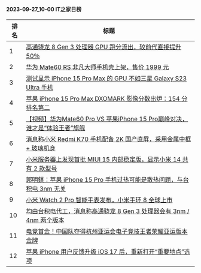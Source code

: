 #### 2023-09-27_10-00  IT之家日榜

| 排名 | 标题|
| --- | ---|
| 1 | [高通骁龙 8 Gen 3 处理器 GPU 跑分流出，较前代直接提升 50％](https://www.ithome.com/0/721/768.htm) |
| 2 | [华为 Mate60 RS 非凡大师手机壳上架，售价 1999 元](https://www.ithome.com/0/721/760.htm) |
| 3 | [测试显示 iPhone 15 Pro Max 的 GPU 不如三星 Galaxy S23 Ultra 手机](https://www.ithome.com/0/721/710.htm) |
| 4 | [苹果 iPhone 15 Pro Max DXOMARK 影像分数出炉：154 分排名第二](https://www.ithome.com/0/721/884.htm) |
| 5 | [【视频】华为Mate60 Pro VS 苹果iPhone 15 Pro巅峰对决，谁才是“体验王者”旗舰](https://www.ithome.com/0/721/658.htm) |
| 6 | [消息称小米 Redmi K70 手机配备 2K 国产直屏，采用金属中框 + 玻璃机身](https://www.ithome.com/0/721/847.htm) |
| 7 | [小米服务器上发现首批 MIUI 15 内部稳定版，显示小米 14 共有 2 款型号](https://www.ithome.com/0/721/734.htm) |
| 8 | [郭明錤：苹果 iPhone 15 Pro 手机过热可能是散热问题，与台积电 3nm 无关](https://www.ithome.com/0/721/895.htm) |
| 9 | [小米 Watch 2 Pro 智能手表发布，小米手环 8 全球上市](https://www.ithome.com/0/721/880.htm) |
| 10 | [均由台积电代工，消息称高通骁龙 8 Gen 3 处理器会有 3nm / 4nm 两个版本](https://www.ithome.com/0/721/715.htm) |
| 11 | [电竞首金！中国队夺得杭州亚运会电子竞技王者荣耀亚运版本金牌](https://www.ithome.com/0/721/862.htm) |
| 12 | [苹果 iPhone 用户反馈升级 iOS 17 后，重新打开“重要地点”选项](https://www.ithome.com/0/721/695.htm) |
